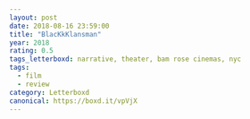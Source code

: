 ```yaml
---
layout: post 
date: 2018-08-16 23:59:00
title: "BlacKkKlansman"
year: 2018
rating: 0.5
tags_letterboxd: narrative, theater, bam rose cinemas, nyc
tags:
  - film
  - review
category: Letterboxd
canonical: https://boxd.it/vpVjX
---
```

